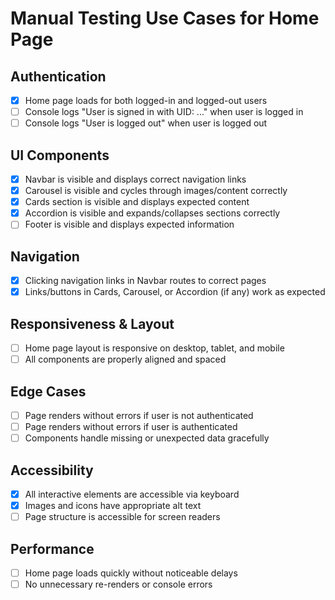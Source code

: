 # Manual Testing Use Cases for Home Page

## Authentication

- [x] Home page loads for both logged-in and logged-out users
- [ ] Console logs "User is signed in with UID: ..." when user is logged in
- [ ] Console logs "User is logged out" when user is logged out

## UI Components

- [x] Navbar is visible and displays correct navigation links
- [x] Carousel is visible and cycles through images/content correctly
- [x] Cards section is visible and displays expected content
- [x] Accordion is visible and expands/collapses sections correctly
- [ ] Footer is visible and displays expected information

## Navigation

- [x] Clicking navigation links in Navbar routes to correct pages
- [x] Links/buttons in Cards, Carousel, or Accordion (if any) work as expected

## Responsiveness & Layout

- [ ] Home page layout is responsive on desktop, tablet, and mobile
- [ ] All components are properly aligned and spaced

## Edge Cases

- [ ] Page renders without errors if user is not authenticated
- [ ] Page renders without errors if user is authenticated
- [ ] Components handle missing or unexpected data gracefully

## Accessibility

- [x] All interactive elements are accessible via keyboard
- [x] Images and icons have appropriate alt text
- [ ] Page structure is accessible for screen readers

## Performance

- [ ] Home page loads quickly without noticeable delays
- [ ] No unnecessary re-renders or console errors
